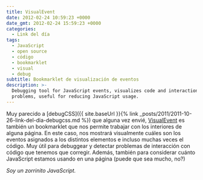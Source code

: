 ```yaml
---
title: VisualEvent
date: 2012-02-24 10:59:23 +0000
date_gmt: 2012-02-24 15:59:23 +0000
categories:
  - Link del día
tags:
  - JavaScript
  - open source
  - código
  - bookmarklet
  - visual
  - debug
subtitle: Bookmarklet de visualización de eventos
description: >-
  Debugging tool for JavaScript events, visualizes code and interaction
  problems, useful for reducing JavaScript usage.
---
```



Muy parecido a [debugCSS]({{ site.baseUrl }}{% link _posts/2011/2011-10-26-link-del-dia-debugcss.md %}) que alguna vez envié, [VisualEvent](https://github.com/DataTables/VisualEvent) es también un bookmarklet que nos permite trabajar con los interiores de alguna página. En este caso, nos mostrará visualmente cuáles son los eventos asignados a los distintos elementos e incluso muchas veces el código. Muy útil para debuggear y detectar problemas de interacción con código que tenemos que corregir. Además, también para considerar cuánto JavaScript estamos usando en una página (puede que sea mucho, no?)

_Soy un zorrinito JavaScript._
